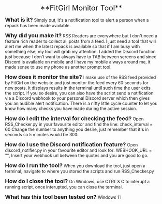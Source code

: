 <center><span style="font-size:24px;">**FitGirl Monitor Tool**</span></center>

<span style="font-size:18px;">**What is it?**</span>
Simply put, it's a notification tool to alert a person when a repack has been made available.

<span style="font-size:18px;">**Why did you make it?**</span>
RSS Readers are everywhere but I don't need a feature rich reader to collect all posts from a feed. I just need a tool that will alert me when the latest repack is available 
so that if I am busy with something else, my tool will grab my attention. I added the Discord function just because I don't want to always have to TAB between screens and 
since Discord is available on mobile and I have my mobile always around me, it made sense to use my phone as another prompt tool.

<span style="font-size:18px;">**How does it monitor the site?**</span>
I make use of the RSS feed provided by FitGirl on the website and just monitor the feed every 60 seconds for new posts.
It displays results in the terminal until such time the user exits the script.
If you so desire, you can also have the script send a notification via a Discord webhook to your personal Discord server which then gives you an audible alert notification.
There is a nifty little cycle counter to let you know how many checks you have made during the active session.

<span style="font-size:18px;">**How do I edit the interval for checking the feed?**</span>
Open RSS_Checker.py in your favourite editor and find the line: check_interval = 60
Change the number to anything you desire, just remember that it's in seconds so 5 minutes would be 300.

<span style="font-size:18px;">**How do I use the Discord notification feature?**</span>
Open discord_notifier.py in your favourite editor and look for: WEBHOOK_URL = "",
Insert your webhook url between the quotes and you are good to go.

<span style="font-size:18px;">**How do I run the tool?**</span>
When you download the tool, just open a terminal, navigate to where you stored the scripts and run RSS_Checker.py

<span style="font-size:18px;">**How do I close the tool?**</span>
On Windows, use CTRL & C to interupt a running script, once interupted, you can close the terminal.

<span style="font-size:18px;">**What has this tool been tested on?**</span>
Windows 11
